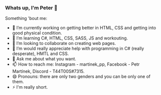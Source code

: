 ### Whats up, I'm Peter 👋

Something 'bout me:

- 🔭 I’m currently working on getting better in HTML, CSS and getting into good physical condition.
- 🌱 I’m learning C#, HTML, CSS, SASS, JS and workouting.
- 👯 I’m looking to collaborate on creating web pages.
- 🤔 I’m would really appreciate help with programming in C# (really desperate), HMTL and CSS.
- 💬 Ask me about what you want.
- 📫 How to reach me: Instagram - martinek_pp, Facebook - Petr Martínek, Discord - T44T00S#7315.
- 😄 Pronouns: there are only two genders and you can be only one of them.
- ⚡ I'm really short.

